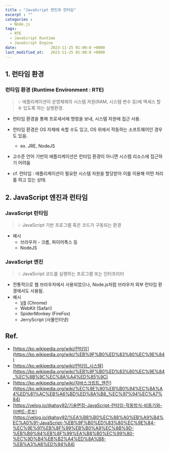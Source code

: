 ```yaml
---
title : "JavaScript 엔진과 런타임"
excerpt : ""
categories :
  - Node.js
tags:
  - RTE
  - JavaScript Runtime
  - JavaScript Engine
date:               2023-11-25 01:00:0 +0000
last_modified_at:   2023-11-25 01:00:0 +0000
---
```


## 1. 런타임 환경

### 런타임 환경 (Runtime Environment : RTE)

> 💡 애플리케이션이 운영체제의 시스템 자원(RAM, 시스템 변수 등)에 액세스 할 수 있도록 하는 실행환경.

- 런타임 환경을 통해 프로세서에 명령을 보내, 시스템 자원에 접근 사용.
- 런타임 환경은 OS 자체에 속할 수도 있고, OS 위에서 작동하는 소프트웨어인 경우도 있음.
    - ex. JRE, NodeJS
- 고수준 언어 기반의 애플리케이션은 런타임 환경이 아니면 시스템 리소스에 접근하기 어려움

 - cf. 
 런타임 : 애플리케이션이 필요한 시스템 자원을 할당받아 이를 이용해 어떤 처리를 하고 있는 상태.

## 2. JavaScript 엔진과 런타임


### JavaScript 런타임

> 💡 JavaScript 기반 프로그램 혹은 코드가 구동되는 환경

- 예시
    - 브라우저 - 크롬, 파이어폭스 등
    - NodeJS
    

### JavaScript 엔진
> 💡 JavaScript 코드를 실행하는 프로그램 또는 인터프리터

- 전통적으로 웹 브라우저에서 사용되었으나, Node.js처럼 브라우저 외부 런타임 환경에서도 사용됨.
- 예시
    - [V8](https://www.notion.so/V8-Engine-7ae089ea50f34275a2cab5f3671c1113?pvs=21) (Chrome)
    - WebKit (Safari)
    - SpiderMonkey (FireFox)
    - JerryScript (사물인터넷)

## Ref.

- [https://ko.wikipedia.org/wiki/런타임](https://ko.wikipedia.org/wiki/%EB%9F%B0%ED%83%80%EC%9E%84)
- [https://ko.wikipedia.org/wiki/런타임_시스템](https://ko.wikipedia.org/wiki/%EB%9F%B0%ED%83%80%EC%9E%84_%EC%8B%9C%EC%8A%A4%ED%85%9C)
- [https://ko.wikipedia.org/wiki/자바스크립트_엔진](https://ko.wikipedia.org/wiki/%EC%9E%90%EB%B0%94%EC%8A%A4%ED%81%AC%EB%A6%BD%ED%8A%B8_%EC%97%94%EC%A7%84)
- [https://velog.io/@ahsy92/기술면접-JavaScript-런타임-작동방식-비동기와-이벤트-루프](https://velog.io/@ahsy92/%EA%B8%B0%EC%88%A0%EB%A9%B4%EC%A0%91-JavaScript-%EB%9F%B0%ED%83%80%EC%9E%84-%EC%9E%91%EB%8F%99%EB%B0%A9%EC%8B%9D-%EB%B9%84%EB%8F%99%EA%B8%B0%EC%99%80-%EC%9D%B4%EB%B2%A4%ED%8A%B8-%EB%A3%A8%ED%94%84)